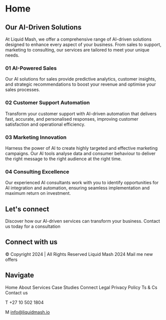 # Home

## Our AI-Driven Solutions

At Liquid Mash, we offer a comprehensive range of AI-driven solutions designed to enhance every aspect of your business. From sales to support, marketing to consulting, our services are tailored to meet your unique needs.

### 01 AI-Powered Sales

Our AI solutions for sales provide predictive analytics, customer insights, and strategic recommendations to boost your revenue and optimise your sales processes.

### 02 Customer Support Automation

Transform your customer support with AI-driven automation that delivers fast, accurate, and personalised responses, improving customer satisfaction and operational efficiency.

### 03 Marketing Innovation

Harness the power of AI to create highly targeted and effective marketing campaigns. Our AI tools analyse data and consumer behaviour to deliver the right message to the right audience at the right time.

### 04 Consulting Excellence

Our experienced AI consultants work with you to identify opportunities for AI integration and automation, ensuring seamless implementation and maximum return on investment.

## Let's connect

Discover how our AI-driven services can transform your business. Contact us today for a consultation

## Connect with us

© Copyright 2024 | All Rights Reserved Liquid Mash 2024
Mail me new offers

## Navigate

Home
About
Services
Case Studies
Connect
Legal
Privacy Policy
Ts & Cs
Contact us

T +27 10 502 1804

M info@liquidmash.io